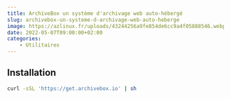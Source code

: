```yaml
---
title: ArchiveBox un système d'archivage web auto-hébergé
slug: archivebox-un-systeme-d-archivage-web-auto-heberge
image: https://azlinux.fr/uploads/43244256a9fe854de6cc9a4f05888546.webp
date: 2022-05-07T09:00:00+02:00
categories:
    - Utilitaires
---
```


## Installation

```bash
curl -sSL 'https://get.archivebox.io' | sh
```
